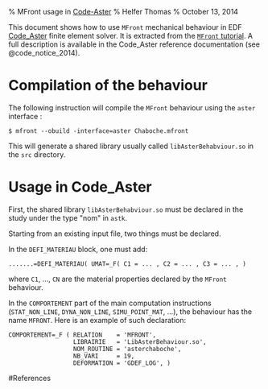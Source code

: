 % MFront usage in [Code-Aster](http://www.code-aster.org/)
% Helfer Thomas
% October 13, 2014

This document shows how to use `MFront` mechanical behaviour in EDF
[Code_Aster](http://www.code-aster.org) finite element solver. It is
extracted from the
[`MFront` tutorial](documents/tutoriel/tutoriel.pdf). A full
description is available in the Code_Aster reference documentation
(see @code_notice_2014).

# Compilation of the behaviour

The following instruction will compile the `MFront` behaviour using
the `aster` interface :

~~~~ {.bash}
$ mfront --obuild -interface=aster Chaboche.mfront
~~~~~~~~~~~~~~~~~~~

This will generate a shared library usually called
`libAsterBehabviour.so` in the `src` directory.

# Usage in Code_Aster

First, the shared library `libAsterBehabviour.so` must be declared in
the study under the type "nom" in `astk`.

Starting from an existing input file, two things must be declared.

In the `DEFI_MATERIAU` block, one must add:

~~~~ {.python}
.......=DEFI_MATERIAU( UMAT=_F( C1 = ... , C2 = ... , C3 = ... , )
~~~~~~~~~~~~~~~~

where `C1`, ..., `CN` are the material properties declared by the
`MFront` behaviour.

In the `COMPORTEMENT` part of the main computation instructions
(`STAT_NON_LINE`, `DYNA_NON_LINE`, `SIMU_POINT_MAT`, ...), the
behaviour has the name `MFRONT`. Here is an example of such
declaration:

~~~~ {.python}
COMPORTEMENT=_F ( RELATION    = 'MFRONT',
	              LIBRAIRIE   = 'LibAsterBehaviour.so',
			      NOM_ROUTINE = 'asterchaboche',
	              NB_VARI     = 19,
			      DEFORMATION = 'GDEF_LOG', )
~~~~~~~~~~~~~~~~

#References
